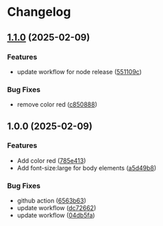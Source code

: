 # Changelog

## [1.1.0](https://github.com/web-nikos/test-releases/compare/v1.0.0...v1.1.0) (2025-02-09)


### Features

* update workflow for node release ([551109c](https://github.com/web-nikos/test-releases/commit/551109c8499b6e41761c9ded6132eae3f1e446d7))


### Bug Fixes

* remove color red ([c850888](https://github.com/web-nikos/test-releases/commit/c850888ec7df41522e8197a855eefaec77e6289c))

## 1.0.0 (2025-02-09)


### Features

* Add color red ([785e413](https://github.com/web-nikos/test-releases/commit/785e4133dafb88a90506f588dffa613fa560100e))
* Add font-size:large for body elements ([a5d49b8](https://github.com/web-nikos/test-releases/commit/a5d49b80274b934aa205dbb153b7d290dceb771b))


### Bug Fixes

* github action ([6563b63](https://github.com/web-nikos/test-releases/commit/6563b63b068973dfdc8b7bdde1992b13499d7988))
* update workflow ([dc72662](https://github.com/web-nikos/test-releases/commit/dc7266294b9d3733f1d8bac0835fa0086e65dabf))
* update workflow ([04db5fa](https://github.com/web-nikos/test-releases/commit/04db5faf9747f5d7c96a3a9f26d4fa08c4e76c0a))
